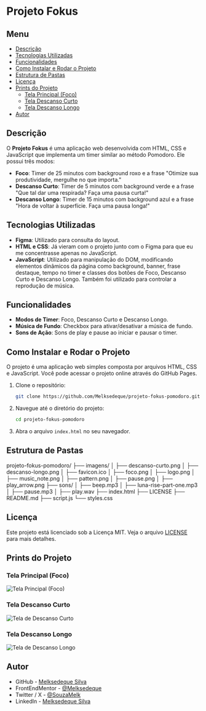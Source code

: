 # Projeto Fokus

## Menu
- [Descrição](#descrição)
- [Tecnologias Utilizadas](#tecnologias-utilizadas)
- [Funcionalidades](#funcionalidades)
- [Como Instalar e Rodar o Projeto](#como-instalar-e-rodar-o-projeto)
- [Estrutura de Pastas](#estrutura-de-pastas)
- [Licença](#licença)
- [Prints do Projeto](#prints-do-projeto)
  - [Tela Principal (Foco)](#tela-principal-foco)
  - [Tela Descanso Curto](#tela-descanso-curto)
  - [Tela Descanso Longo](#tela-descanso-longo)
- [Autor](#autor)

## Descrição
O **Projeto Fokus** é uma aplicação web desenvolvida com HTML, CSS e JavaScript que implementa um timer similar ao método Pomodoro. Ele possui três modos:

- **Foco**: Timer de 25 minutos com background roxo e a frase "Otimize sua produtividade, mergulhe no que importa."
- **Descanso Curto**: Timer de 5 minutos com background verde e a frase "Que tal dar uma respirada? Faça uma pausa curta!"
- **Descanso Longo**: Timer de 15 minutos com background azul e a frase "Hora de voltar à superfície. Faça uma pausa longa!"

## Tecnologias Utilizadas
- **Figma**: Utilizado para consulta do layout.
- **HTML e CSS**: Já vieram com o projeto junto com o Figma para que eu me concentrasse apenas no JavaScript.
- **JavaScript**: Utilizado para manipulação do DOM, modificando elementos dinâmicos da página como background, banner, frase destaque, tempo no timer e classes dos botões de Foco, Descanso Curto e Descanso Longo. Também foi utilizado para controlar a reprodução de música.

## Funcionalidades
- **Modos de Timer**: Foco, Descanso Curto e Descanso Longo.
- **Música de Fundo**: Checkbox para ativar/desativar a música de fundo.
- **Sons de Ação**: Sons de play e pause ao iniciar e pausar o timer.

## Como Instalar e Rodar o Projeto
O projeto é uma aplicação web simples composta por arquivos HTML, CSS e JavaScript. Você pode acessar o projeto online através do GitHub Pages.

1. Clone o repositório:
   ```bash
   git clone https://github.com/Melksedeque/projeto-fokus-pomodoro.git

2. Navegue até o diretório do projeto:
    ```bash
   cd projeto-fokus-pomodoro

3. Abra o arquivo `index.html` no seu navegador.

## Estrutura de Pastas

projeto-fokus-pomodoro/
├── imagens/
│   ├── descanso-curto.png
│   ├── descanso-longo.png
│   ├── favicon.ico
│   ├── foco.png
│   ├── logo.png
│   ├── music_note.png
│   ├── pattern.png
│   ├── pause.png
│   ├── play_arrow.png
├── sons/
│   ├── beep.mp3
│   ├── luna-rise-part-one.mp3
│   ├── pause.mp3
│   ├── play.wav
├── index.html
├── LICENSE
├── README.md
├── script.js
└── styles.css

## Licença

Este projeto está licenciado sob a Licença MIT. Veja o arquivo [LICENSE](https://github.com/Melksedeque/projeto-fokus-pomodoro?tab=MIT-1-ov-file) para mais detalhes.

## Prints do Projeto

### Tela Principal (Foco)
![Tela Principal (Foco)](/screenshots/foco-desktop.png)

### Tela Descanso Curto
![Tela de Descanso Curto](/screenshots/descanso-curto-desktop.png)

### Tela Descanso Longo
![Tela de Descanso Longo](/screenshots/descanso-longo-desktop.png)

## Autor
- GitHub - [Melksedeque Silva](https://github.com/Melksedeque/)
- FrontEndMentor - [@Melksedeque](https://www.frontendmentor.io/profile/Melksedeque)
- Twitter / X - [@SouzaMelk](https://x.com/SouzaMelk)
- LinkedIn - [Melksedeque Silva](https://www.linkedin.com/in/melksedeque-silva/)